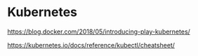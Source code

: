 # Kubernetes

https://blog.docker.com/2018/05/introducing-play-kubernetes/

https://kubernetes.io/docs/reference/kubectl/cheatsheet/
